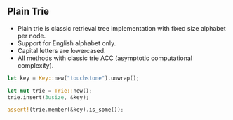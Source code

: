 ## Plain Trie

- Plain trie is classic retrieval tree implementation with fixed size alphabet per node.
- Support for English alphabet only.
- Capital letters are lowercased.
- All methods with classic trie ACC (asymptotic computational complexity).

```rust
let key = Key::new("touchstone").unwrap();

let mut trie = Trie::new();
trie.insert(3usize, &key);

assert!(trie.member(&key).is_some());
```

